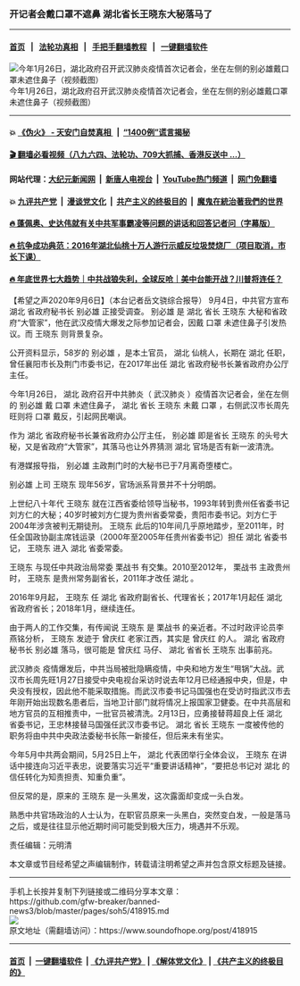 ### 开记者会戴口罩不遮鼻 湖北省长王晓东大秘落马了
------------------------

#### [首页](https://github.com/gfw-breaker/banned-news3/blob/master/README.md) &nbsp;&nbsp;|&nbsp;&nbsp; [法轮功真相](https://github.com/begood0513/basic/blob/master/README.md)  &nbsp;&nbsp;|&nbsp;&nbsp; [手把手翻墙教程](https://github.com/gfw-breaker/guides/wiki)  &nbsp;&nbsp;|&nbsp;&nbsp; [一键翻墙软件](https://github.com/gfw-breaker/nogfw/blob/master/README.md)  



<div><img alt="今年1月26日，湖北政府召开武汉肺炎疫情首次记者会，坐在左侧的别必雄戴口罩未遮住鼻子（视频截图）" src="https://img.soundofhope.org/2020-09/022a6aa5b0e28fa901dc83c8685a2524-1599438450931.jpg"/>
<br/><figcaption class="caption">
 今年1月26日，湖北政府召开武汉肺炎疫情首次记者会，坐在左侧的别必雄戴口罩未遮住鼻子（视频截图）
</figcaption></div><hr/>

#### 💥 [《伪火》 - 天安门自焚真相 ](http://141.164.51.119:10000/videos/blog/weihuo.html)&nbsp; |&nbsp; [“1400例”谎言揭秘  ](http://141.164.51.119:10000/videos/blog/jiexi1400.html)

#### [ 🎬  翻墙必看视频（八九六四、法轮功、709大抓捕、香港反送中 ...）](https://github.com/gfw-breaker/links/blob/master/banned.md)

#### 网站代理：[大纪元新闻网](http://167.172.10.89:10080/gb/) &nbsp;|&nbsp; [新唐人电视台](http://167.172.10.89:8808/gb/)  &nbsp;|&nbsp; [YouTube热门频道](http://158.247.203.241/youtube.html) &nbsp;|&nbsp; [网门免翻墙](http://158.247.203.241:11000/show.aspx?name=ogHome)

#### 💥 [九评共产党](http://141.164.51.119:10000/videos/res/jiuping/)&nbsp; |&nbsp; [漫谈党文化](http://141.164.51.119:10000/videos/res/mtdwh/)&nbsp; |&nbsp; [共产主义的终极目的](http://141.164.51.119:10000/videos/res/zjmd/)&nbsp; |&nbsp; [魔鬼在統治著我們的世界](http://141.164.51.119:10000/videos/res/TheSpecter/)  

#### [ 🔥  蓬佩奥、史达伟就有关中共军事霸凌等问题的讲话和回答记者问（字幕版）](http://141.164.51.119:10000/videos/news/pompeo7.html)

#### [ 🔥  抗争成功典范：2016年湖北仙桃十万人游行示威反垃圾焚烧厂（项目取消，市长下课）](http://141.164.51.119:10000/videos/news/xiantao.html)

#### [ 🔥  年底世界七大趋势｜中共战狼失利，全球反呛｜美中台能开战？川普将连任？](http://141.164.51.119:10000/videos/news/tanghao02.html)

<div><div class="Content__Wrapper sc-1bvya0-0 grZQxZ">
 <p class="meta-top">
  <span class="meta">
   【希望之声2020年9月6日】（本台记者岳文骁综合报导）
  </span>
  9月4日，中共官方宣布
  <ok href="/term/1282">
   湖北
  </ok>
  省政府秘书长
  <ok href="/term/369409">
   别必雄
  </ok>
  正接受调查。
  <ok href="/term/369409">
   别必雄
  </ok>
  是
  <ok href="/term/1282">
   湖北
  </ok>
  省长
  <ok href="/term/219859">
   王晓东
  </ok>
  大秘和省政府“大管家”，他在武汉疫情大爆发之际参加记者会，因戴
  <ok href="/term/15963">
   口罩
  </ok>
  未遮住鼻子引发热议。而
  <ok href="/term/219859">
   王晓东
  </ok>
  则背景复杂。
 </p>
 <p>
  公开资料显示，58岁的
  <ok href="/term/369409">
   别必雄
  </ok>
  ，是本土官员，
  <ok href="/term/1282">
   湖北
  </ok>
  仙桃人，长期在
  <ok href="/term/1282">
   湖北
  </ok>
  任职，曾任襄阳市长及荆门市委书记，在2017年出任
  <ok href="/term/1282">
   湖北
  </ok>
  省政府秘书长兼省政府办公厅主任。
 </p>
 <div class="AD_Embed__Wrap-sc-1xslmin-0 igMuqX module desktop">
  <div>
  </div>
 </div>
 <p>
  今年1月26日，
  <ok href="/term/1282">
   湖北
  </ok>
  政府召开中共肺炎（
  <ok href="/term/212667">
   武汉肺炎
  </ok>
  ）疫情首次记者会，坐在左侧的
  <ok href="/term/369409">
   别必雄
  </ok>
  戴
  <ok href="/term/15963">
   口罩
  </ok>
  未遮住鼻子，
  <ok href="/term/1282">
   湖北
  </ok>
  省长
  <ok href="/term/219859">
   王晓东
  </ok>
  未戴
  <ok href="/term/15963">
   口罩
  </ok>
  ，右侧武汉市长周先旺则将
  <ok href="/term/15963">
   口罩
  </ok>
  戴反，引起网民嘲讽。
 </p>
 <p>
  作为
  <ok href="/term/1282">
   湖北
  </ok>
  省政府秘书长兼省政府办公厅主任，
  <ok href="/term/369409">
   别必雄
  </ok>
  即是省长
  <ok href="/term/219859">
   王晓东
  </ok>
  的头号大秘，又是省政府“大管家”，其落马也让外界猜测
  <ok href="/term/1282">
   湖北
  </ok>
  官场是否有新一波清洗。
 </p>
 <p>
  有港媒报导指，
  <ok href="/term/369409">
   别必雄
  </ok>
  主政荆门时的大秘书已于7月离奇堕楼亡。
 </p>
 <p>
  <ok href="/term/369409">
   别必雄
  </ok>
  上司
  <ok href="/term/219859">
   王晓东
  </ok>
  现年56岁，官场派系背景并不十分明朗。
 </p>
 <p>
  上世纪八十年代
  <ok href="/term/219859">
   王晓东
  </ok>
  就在江西省委给领导当秘书，1993年转到贵州任省委书记刘方仁的大秘；40岁时被刘方仁提为贵州省委常委，贵阳市委书记。刘方仁于2004年涉贪被判无期徒刑。
  <ok href="/term/219859">
   王晓东
  </ok>
  此后的10年间几乎原地踏步，至2011年，时任全国政协副主席钱运录（2000年至2005年任贵州省委书记）担任
  <ok href="/term/1282">
   湖北
  </ok>
  省委书记，
  <ok href="/term/219859">
   王晓东
  </ok>
  进入
  <ok href="/term/1282">
   湖北
  </ok>
  省委常委。
 </p>
 <p>
  <ok href="/term/219859">
   王晓东
  </ok>
  与现任中共政治局常委
  <ok href="/term/12477">
   栗战书
  </ok>
  有交集。2010至2012年，
  <ok href="/term/12477">
   栗战书
  </ok>
  主政贵州时，
  <ok href="/term/219859">
   王晓东
  </ok>
  是贵州常务副省长，2011年才改任
  <ok href="/term/1282">
   湖北
  </ok>
  。
 </p>
 <p>
  2016年9月起，
  <ok href="/term/219859">
   王晓东
  </ok>
  任
  <ok href="/term/1282">
   湖北
  </ok>
  省政府副省长、代理省长；2017年1月起任
  <ok href="/term/1282">
   湖北
  </ok>
  省政府省长；2018年1月，继续连任。
 </p>
 <p>
  由于两人的工作交集，有传闻说
  <ok href="/term/219859">
   王晓东
  </ok>
  是
  <ok href="/term/12477">
   栗战书
  </ok>
  的亲近者。不过时政评论员李燕铭分析，
  <ok href="/term/219859">
   王晓东
  </ok>
  发迹于
  <ok href="/term/1297">
   曾庆红
  </ok>
  老家江西，其实是
  <ok href="/term/1297">
   曾庆红
  </ok>
  的人。
  <ok href="/term/1282">
   湖北
  </ok>
  省政府秘书长
  <ok href="/term/369409">
   别必雄
  </ok>
  落马，很可能是
  <ok href="/term/1297">
   曾庆红
  </ok>
  马仔、
  <ok href="/term/1282">
   湖北
  </ok>
  省省长
  <ok href="/term/219859">
   王晓东
  </ok>
  出事前兆。
 </p>
 <p>
  <ok href="/term/212667">
   武汉肺炎
  </ok>
  疫情爆发后，中共当局被批隐瞒疫情，中央和地方发生“甩锅”大战。武汉市长周先旺1月27日接受中央电视台采访时说去年12月已经通报中央，但是，中央没有授权，因此他不能采取措施。而武汉市委书记马国强也在受访时指武汉市去年刚开始出现数名患者后，当地卫计部门就将情况上报国家卫健委。在中共高层和地方官员的互相推责中，一批官员被清洗。2月13日，应勇接替蒋超良上任
  <ok href="/term/1282">
   湖北
  </ok>
  省委书记，王忠林接替马国强任武汉市委书记。
  <ok href="/term/1282">
   湖北
  </ok>
  省长
  <ok href="/term/219859">
   王晓东
  </ok>
  一度被传他的职务将由中共中央政法委秘书长陈一新接任，但后来未有坐实。
 </p>
 <p>
  今年5月中共两会期间，5月25日上午，
  <ok href="/term/1282">
   湖北
  </ok>
  代表团举行全体会议，
  <ok href="/term/219859">
   王晓东
  </ok>
  在讲话中接连向习近平表忠，说要落实习近平“重要讲话精神”，“要把总书记对
  <ok href="/term/1282">
   湖北
  </ok>
  的信任转化为知责担责、知重负重”。
 </p>
 <p>
  但反常的是，原来的
  <ok href="/term/219859">
   王晓东
  </ok>
  是一头黑发，这次露面却变成一头白发。
 </p>
 <p>
  熟悉中共官场政治的人士认为，在职官员原来一头黑白，突然变白发，一般是落马之后，或是往往显示他近期时间可能受到极大压力，境遇并不乐观。
 </p>
 <p class="meta-btm">
  责任编辑：元明清
 </p>
 <p class="meta-btm">
  本文章或节目经希望之声编辑制作，转载请注明希望之声并包含原文标题及链接。
 </p>
</div>
</div>
<hr/>
手机上长按并复制下列链接或二维码分享本文章：<br/>
https://github.com/gfw-breaker/banned-news3/blob/master/pages/soh5/418915.md <br/>
<a href='https://github.com/gfw-breaker/banned-news3/blob/master/pages/soh5/418915.md'><img src='https://github.com/gfw-breaker/banned-news3/blob/master/pages/soh5/418915.md.png'/></a> <br/>
原文地址（需翻墙访问）：https://www.soundofhope.org/post/418915


------------------------
#### [首页](https://github.com/gfw-breaker/banned-news3/blob/master/README.md) &nbsp;|&nbsp; [一键翻墙软件](https://github.com/gfw-breaker/nogfw/blob/master/README.md) &nbsp;| [《九评共产党》](https://github.com/gfw-breaker/9ping.md/blob/master/README.md#九评之一评共产党是什么) | [《解体党文化》](https://github.com/gfw-breaker/jtdwh.md/blob/master/README.md) | [《共产主义的终极目的》](https://github.com/gfw-breaker/gczydzjmd.md/blob/master/README.md)


<img src='http://gfw-breaker.win/banned-news3/pages/soh5/418915.md' width='0px' height='0px'/>